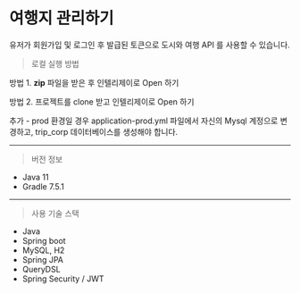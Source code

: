 # 여행지 관리하기

유저가 회원가입 및 로그인 후 발급된 토큰으로 도시와 여행 API 를 사용할 수 있습니다.

> 로컬 실행 방법

방법 1. **zip** 파일을 받은 후 인텔리제이로 Open 하기

방법 2. 프로젝트를 clone 받고 인텔리제이로 Open 하기

추가 - prod 환경일 경우 application-prod.yml 파일에서 자신의 Mysql 계정으로 변경하고, trip_corp 데이터베이스를 생성해야 합니다.

---

> 버전 정보
- Java 11
- Gradle 7.5.1

---

> 사용 기술 스택

- Java
- Spring boot
- MySQL, H2
- Spring JPA
- QueryDSL
- Spring Security / JWT


